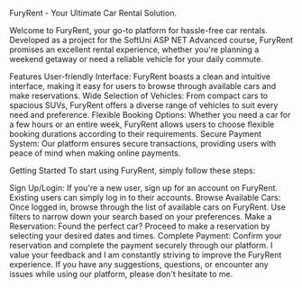 FuryRent - Your Ultimate Car Rental Solution.

Welcome to FuryRent, your go-to platform for hassle-free car rentals. Developed as a project for the SoftUni ASP NET Advanced course, FuryRent promises an excellent rental experience, whether you're planning a weekend getaway or need a reliable vehicle for your daily commute.

Features
User-friendly Interface: FuryRent boasts a clean and intuitive interface, making it easy for users to browse through available cars and make reservations.
Wide Selection of Vehicles: From compact cars to spacious SUVs, FuryRent offers a diverse range of vehicles to suit every need and preference.
Flexible Booking Options: Whether you need a car for a few hours or an entire week, FuryRent allows users to choose flexible booking durations according to their requirements.
Secure Payment System: Our platform ensures secure transactions, providing users with peace of mind when making online payments.

Getting Started
To start using FuryRent, simply follow these steps:

Sign Up/Login: If you're a new user, sign up for an account on FuryRent. Existing users can simply log in to their accounts.
Browse Available Cars: Once logged in, browse through the list of available cars on FuryRent. Use filters to narrow down your search based on your preferences.
Make a Reservation: Found the perfect car? Proceed to make a reservation by selecting your desired dates and times.
Complete Payment: Confirm your reservation and complete the payment securely through our platform.
I value your feedback and I am constantly striving to improve the FuryRent experience. If you have any suggestions, questions, or encounter any issues while using our platform, please don't hesitate to me.
